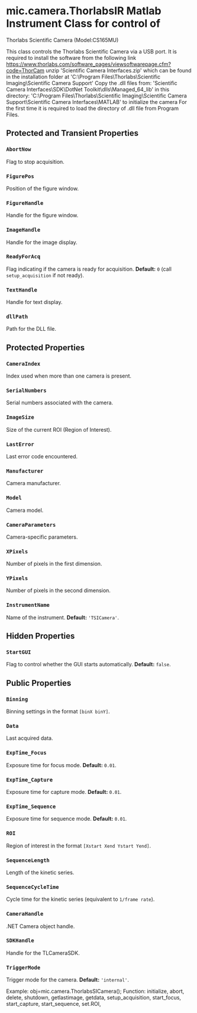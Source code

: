 # mic.camera.ThorlabsIR Matlab Instrument Class for control of
Thorlabs Scientific Camera (Model:CS165MU)

This class controls the Thorlabs Scientific Camera via a USB port. It is required to
install the software from the following link
https://www.thorlabs.com/software_pages/viewsoftwarepage.cfm?code=ThorCam
unzip 'Scientific Camera Interfaces.zip' which can be found in the installation folder at
'C:\Program Files\Thorlabs\Scientific Imaging\Scientific Camera Support\'
Copy the .dll files from:
'Scientific Camera Interfaces\SDK\DotNet Toolkit\dlls\Managed_64_lib\'
in this directory:
'C:\Program Files\Thorlabs\Scientific Imaging\Scientific Camera Support\Scientific Camera Interfaces\MATLAB\'
to initialize the camera
For the first time it is required to load the directory of .dll file
from Program Files.

## Protected and Transient Properties

### `AbortNow`
Flag to stop acquisition.

### `FigurePos`
Position of the figure window.

### `FigureHandle`
Handle for the figure window.

### `ImageHandle`
Handle for the image display.

### `ReadyForAcq`
Flag indicating if the camera is ready for acquisition.
**Default:** `0` (call `setup_acquisition` if not ready).

### `TextHandle`
Handle for text display.

### `dllPath`
Path for the DLL file.

## Protected Properties

### `CameraIndex`
Index used when more than one camera is present.

### `SerialNumbers`
Serial numbers associated with the camera.

### `ImageSize`
Size of the current ROI (Region of Interest).

### `LastError`
Last error code encountered.

### `Manufacturer`
Camera manufacturer.

### `Model`
Camera model.

### `CameraParameters`
Camera-specific parameters.

### `XPixels`
Number of pixels in the first dimension.

### `YPixels`
Number of pixels in the second dimension.

### `InstrumentName`
Name of the instrument.
**Default:** `'TSICamera'`.

## Hidden Properties

### `StartGUI`
Flag to control whether the GUI starts automatically.
**Default:** `false`.

## Public Properties

### `Binning`
Binning settings in the format `[binX binY]`.

### `Data`
Last acquired data.

### `ExpTime_Focus`
Exposure time for focus mode.
**Default:** `0.01`.

### `ExpTime_Capture`
Exposure time for capture mode.
**Default:** `0.01`.

### `ExpTime_Sequence`
Exposure time for sequence mode.
**Default:** `0.01`.

### `ROI`
Region of interest in the format `[Xstart Xend Ystart Yend]`.

### `SequenceLength`
Length of the kinetic series.

### `SequenceCycleTime`
Cycle time for the kinetic series (equivalent to `1/frame rate`).

### `CameraHandle`
.NET Camera object handle.

### `SDKHandle`
Handle for the TLCameraSDK.

### `TriggerMode`
Trigger mode for the camera.
**Default:** `'internal'`.

Example: obj=mic.camera.ThorlabsSICamera();
Function: initialize, abort, delete, shutdown, getlastimage, getdata,
setup_acquisition, start_focus, start_capture, start_sequence, set.ROI,

